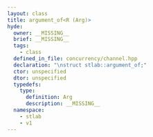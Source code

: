 ```yaml
---
layout: class
title: argument_of<R (Arg)>
hyde:
  owner: __MISSING__
  brief: __MISSING__
  tags:
    - class
  defined_in_file: concurrency/channel.hpp
  declaration: "\nstruct stlab::argument_of;"
  ctor: unspecified
  dtor: unspecified
  typedefs:
    type:
      definition: Arg
      description: __MISSING__
  namespace:
    - stlab
    - v1
---
```

